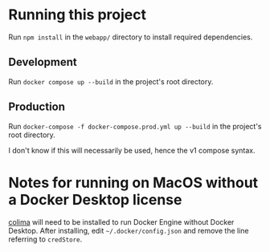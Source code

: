 # Running this project
Run `npm install` in the `webapp/` directory to install required dependencies.

## Development
Run `docker compose up --build` in the project's root directory.

## Production
Run `docker-compose -f docker-compose.prod.yml up --build` in the project's root directory.

I don't know if this will necessarily be used, hence the v1 compose syntax.

# Notes for running on MacOS without a Docker Desktop license
[colima](https://github.com/abiosoft/colima) will need to be installed to run Docker Engine without Docker Desktop. After installing, edit `~/.docker/config.json` and remove the line referring to `credStore`.
